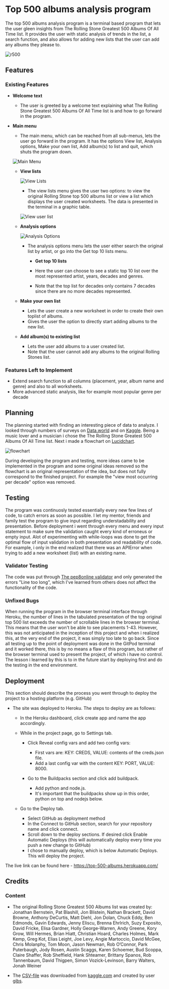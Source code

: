 # Top 500 albums analysis program

The top 500 albums analysis program is a terminal based program that lets the user gleen insights from The Rolling Stone Greatest 500 Albums Of All Time list. It provides the user with static analysis of trends in the list, a search function, and also allows for adding new lists that the user can add any albums they please to.

![r500](https://github.com/Johneriksson88/top_500_albums/blob/main/assets/images/rolling_stone.jpg?raw=true)

## Features 

### Existing Features

- __Welcome text__

  - The user is greeted by a welcome text explaining what The Rolling Stone Greatest 500 Albums Of All Time list is and how to go forward in the program.

- __Main menu__

  - The main menu, which can be reached from all sub-menus, lets the user go forward in the program. It has the options View list, Analysis options, Make your own list, Add album(s) to list and quit, which shuts the program down.

  ![Main Menu](https://github.com/Johneriksson88/top_500_albums/blob/main/assets/images/main_menu.png?raw=true)

  - __View lists__

    ![View Lists](https://github.com/Johneriksson88/top_500_albums/blob/main/assets/images/view_lists.png?raw=true)

    - The view lists menu gives the user two options: to view the original Rolling Stone top 500 albums list or view a list which displays the user created worksheets. The data is presented in the terminal in a graphic table.

    ![View user list](https://github.com/Johneriksson88/top_500_albums/blob/main/assets/images/view_user_list.png?raw=true)

  
  - __Analysis options__

    ![Analysis Options](https://github.com/Johneriksson88/top_500_albums/blob/main/assets/images/analysis_options.png?raw=true)

    - The analysis options menu lets the user either search the original list by artist, or go into the Get top 10 lists menu.


      - __Get top 10 lists__

       - Here the user can choose to see a static top 10 list over the most represented artist, years, decades and genres.
       - Note that the top list for decades only contains 7 decades since there are no more decades represented.


  - __Make your own list__

    - Lets the user create a new worksheet in order to create their own toplist of albums.
    - Gives the user the option to directly start adding albums to the new list.
  

  - __Add album(s) to existing list__

    - Lets the user add albums to a user created list.
    - Note that the user cannot add any albums to the original Rolling Stones list.


### Features Left to Implement

- Extend search function to all columns (placement, year, album name and genre) and also to all worksheets.
- More advanced static analysis, like for example most popular genre per decade

## Planning

The planning started with finding an interesting piece of data to analyze. I looked through numbers of surveys on [Data.world](https://data.world/) and on [Kaggle](https://www.kaggle.com/). Being a music lover and a musician i chose the The Rolling Stone Greatest 500 Albums Of All Time list.
Next i made a flowchart on [Lucidchart](https://lucid.app/).

![flowchart](https://github.com/Johneriksson88/top_500_albums/blob/main/assets/images/flowchart.png?raw=true)

During developing the program and testing, more ideas came to be implemented in the program and some original ideas removed so the flowchart is an original representation of the idea, but does not fully correspond to the finished project. For example the "view most occurring per decade" option was removed.

## Testing 

The program was continuosly tested essentially every new few lines of code, to catch errors as soon as possible. 
I let my mentor, friends and family test the program to give input regarding understadability and presentation.
Before deployment i went through every menu and every input statement to make sure the validation caught every kind of erroneus or empty input. Alot of experimenting with while-loops was done to get the optimal flow of input validation in both presentation and readability of code.
For example, i only in the end realized that there was an APIError when trying to add a new worksheet (list) with an existing name.

### Validator Testing 

The code was put through [The pep8online validator](http://pep8online.com/) and only generated the errors "Line too long", which I've learned from others does not affect the functionality of the code.

### Unfixed Bugs

When running the program in the browser terminal interface through Heroku, the number of lines in the tabulated presentation of the top original top 500 list exceeds the number of scrollable lines in the browser terminal. This means that the user won't be able to see placements 1-43. However, this was not anticipated in the inception of this project and when i realized this, at the very end of the project, it was simply too late to go back. Since all testing up to the point of deployment was done in the GitPod terminal and it worked there, this is by no means a flaw of this program, but rather of the browser terminal used to present the project, of which i have no control.
The lesson i learned by this is to in the future start by deploying first and do the testing in the end environment.

## Deployment

This section should describe the process you went through to deploy the project to a hosting platform (e.g. GitHub) 

- The site was deployed to Heroku. The steps to deploy are as follows: 
  - In the Heroku dashboard, click create app and name the app accordingly. 

  - While in the project page, go to Settings tab.
    - Click Reveal config vars and add two config vars:
      - First vars are: KEY: CREDS, VALUE: contents of the creds.json file.
      - Add a last config var with the content KEY: PORT, VALUE: 8000.

    - Go to the Buildpacks section and click add buildpack.
      - Add python and node.js.
      - It's important that the buildpacks show up in this order, python on top and nodejs below.

  - Go to the Deploy tab.
    - Select GitHub as deployment method
    - In the Connect to GitHub section, search for your repository name and click connect.
    - Scroll down to the deploy sections. If desired click Enable Automatic Deploys (this will automatically deploy every time you push a new change to GitHub)
    - I chose to manually deploy, which is below Automatic Deploys. This will deploy the project.

The live link can be found here - https://top-500-albums.herokuapp.com/ 


## Credits 

### Content 

- The original Rolling Stone Greatest 500 Albums list was created by:
Jonathan Bernstein, Pat Blashill, Jon Blistein, Nathan Brackett, David Browne, Anthony DeCurtis, Matt Diehl, Jon Dolan, Chuck Eddy, Ben Edmonds, Gavin Edwards, Jenny Eliscu, Brenna Ehrlrich, Suzy Exposito, David Fricke, Elisa Gardner, Holly George-Warren, Andy Greene, Kory Grow, Will Hermes, Brian Hiatt, Christian Hoard, Charles Holmes, Mark Kemp, Greg Kot, Elias Leight, Joe Levy, Angie Martoccio, David McGee, Chris Molanphy, Tom Moon, Jason Newman, Rob O’Connor, Park Puterbaugh, Jody Rosen, Austin Scaggs, Karen Schoemer, Bud Scoppa, Claire Shaffer, Rob Sheffield, Hank Shteamer, Brittany Spanos, Rob Tannenbaum, David Thigpen, Simon Vozick-Levinson, Barry Walters, Jonah Weiner

- The [CSV-file](https://www.kaggle.com/datasets/notgibs/500-greatest-albums-of-all-time-rolling-stone) was downloaded from [kaggle.com](https://www.kaggle.com) and created by user [gibs](https://www.kaggle.com/notgibs).
